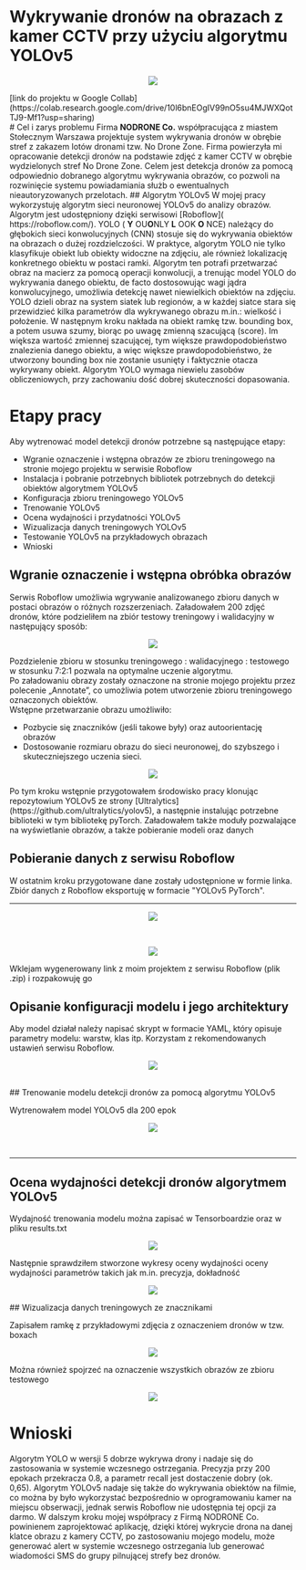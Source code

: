 # Wykrywanie dronów na obrazach z kamer CCTV przy użyciu algorytmu YOLOv5
<p align="center">
<img src="https://github.com/TheLordWeirdSloughFeg/proj_wykr_dron/blob/main/obrazki/drone%20IR.jpg"/>
</p>
[link do projektu w Google Collab](https://colab.research.google.com/drive/10l6bnEOgIV99nO5su4MJWXQotTJ9-Mf1?usp=sharing)
</br>
# Cel i zarys problemu
Firma <b>NODRONE Co.</b> współpracująca z miastem Stołecznym Warszawa projektuje system wykrywania dronów w obrębie stref z zakazem lotów dronami tzw. No Drone Zone. Firma powierzyła mi opracowanie detekcji dronów na podstawie zdjęć z kamer CCTV w obrębie wydzielonych stref No Drone Zone. Celem jest detekcja dronów za pomocą odpowiednio dobranego algorytmu wykrywania obrazów, co pozwoli na rozwinięcie systemu powiadamiania służb o ewentualnych nieautoryzowanych przelotach.
## Algorytm YOLOv5
W mojej pracy wykorzystuję algorytm sieci neuronowej YOLOv5 do analizy obrazów. Algorytm jest udostępniony dzięki serwisowi [Roboflow]( https://roboflow.com/). YOLO ( <b>Y</b> OU<b>O</b>NLY <b>L</b> OOK <b>O</b> NCE) należący do głębokich sieci konwolucyjnych (CNN) stosuje się do wykrywania obiektów na obrazach o dużej rozdzielczości.
W praktyce, algorytm YOLO nie tylko klasyfikuje obiekt lub obiekty widoczne na zdjęciu, ale również lokalizację konkretnego obiektu w postaci ramki. 
Algorytm ten potrafi przetwarzać obraz na macierz za pomocą operacji konwolucji, a trenując model  YOLO do wykrywania danego obiektu, de facto dostosowując wagi jądra konwolucyjnego, umożliwia detekcję nawet niewielkich obiektów na zdjęciu.  
YOLO dzieli obraz na system siatek lub regionów, a w każdej siatce stara się przewidzieć kilka parametrów dla wykrywanego obrazu m.in.: wielkość i położenie. W następnym kroku nakłada na obiekt ramkę tzw. bounding box, a potem usuwa szumy, biorąc po uwagę zmienną szacującą (score). Im większa wartość zmiennej szacującej, tym większe prawdopodobieństwo znalezienia danego obiektu, a więc większe prawdopodobieństwo, że utworzony bounding box nie zostanie usunięty i faktycznie otacza wykrywany obiekt. Algorytm YOLO wymaga niewielu zasobów obliczeniowych, przy zachowaniu dość dobrej skuteczności dopasowania.

# Etapy pracy
Aby wytrenować model detekcji dronów potrzebne są następujące etapy:
* Wgranie oznaczenie i wstępna obrazów ze zbioru treningowego na stronie mojego projektu w serwisie Roboflow
* Instalacja i pobranie potrzebnych bibliotek potrzebnych do detekcji obiektów algorytmem YOLOv5
* Konfiguracja zbioru treningowego YOLOv5
* Trenowanie YOLOv5
* Ocena wydajności i przydatności YOLOv5
* Wizualizacja danych treningowych YOLOv5
* Testowanie YOLOv5 na przykładowych obrazach
* Wnioski

## Wgranie oznaczenie i wstępna obróbka obrazów
Serwis Roboflow umożliwia wgrywanie analizowanego zbioru danych w postaci obrazów o różnych rozszerzeniach. Załadowałem 200 zdjęć dronów, które podzieliłem na zbiór testowy treningowy i walidacyjny w następujący sposób:

<p align="center">
  <img src=" https://github.com/TheLordWeirdSloughFeg/proj_wykr_dron/blob/main/obrazki/zbiory.jpg" />
</p>
 
Pozdzielenie zbioru w stosunku treningowego : walidacyjnego : testowego w stosunku 7:2:1 pozwala na optymalne uczenie algorytmu.</br>
Po załadowaniu obrazy zostały oznaczone na stronie mojego projektu przez polecenie „Annotate”, co umożliwia potem utworzenie zbioru treningowego oznaczonych obiektów.</br>
Wstępne przetwarzanie obrazu umożliwiło:
* Pozbycie się znaczników (jeśli takowe były) oraz autoorientację obrazów
* Dostosowanie rozmiaru obrazu do sieci neuronowej, do szybszego i skuteczniejszego uczenia sieci.
  
<p align="center">
 <img src=" https://github.com/TheLordWeirdSloughFeg/proj_wykr_dron/blob/main/obrazki/Procesowanie%20wstepne.JPG" />
</p>
Po tym kroku wstępnie przygotowałem środowisko pracy klonując repozytowium YOLOv5 ze strony [Ultralytics](https://github.com/ultralytics/yolov5), a następnie instalując potrzebne biblioteki w tym bibliotekę pyTorch.
Załadowałem także moduły pozwalające na wyświetlanie obrazów, a także pobieranie modeli oraz danych


## Pobieranie danych z serwisu Roboflow
W ostatnim kroku przygotowane dane zostały udostępnione w formie linka. Zbiór danych z Roboflow eksportuję w formacie "YOLOv5 PyTorch".

 

 
________________________________________
<p align="center">
 <img src=" https://github.com/TheLordWeirdSloughFeg/proj_wykr_dron/blob/main/obrazki/link.JPG" />
</p>
</br>
<p align="center">
 <img src=" https://github.com/TheLordWeirdSloughFeg/proj_wykr_dron/blob/main/obrazki/wybor.JPG" />
</p>

Wklejam wygenerowany link z moim projektem z serwisu Roboflow (plik .zip) i rozpakowuję go

## Opisanie konfiguracji modelu i jego architektury
Aby model działał należy napisać skrypt w formacie YAML, który opisuje parametry modelu: warstw, klas itp. Korzystam z rekomendowanych ustawień serwisu Roboflow.
<p align="center">
 <img src=" https://github.com/TheLordWeirdSloughFeg/proj_wykr_dron/blob/main/obrazki/params.JPG" />
</p>
</br>
## Trenowanie modelu detekcji dronów za pomocą algorytmu YOLOv5

Wytrenowałem model YOLOv5 dla 200 epok
<p align="center">
 <img src=" https://github.com/TheLordWeirdSloughFeg/proj_wykr_dron/blob/main/obrazki/train.JPG" />
</p>
</br>

________________________________________
## Ocena wydajności detekcji dronów algorytmem YOLOv5

Wydajność trenowania modelu można zapisać w Tensorboardzie oraz w pliku results.txt
<p align="center">
 <img src=" https://github.com/TheLordWeirdSloughFeg/proj_wykr_dron/blob/main/obrazki/tensorboard.JPG" />
</p>

Następnie sprawdziłem stworzone wykresy oceny wydajności oceny wydajności parametrów takich jak m.in. precyzja, dokładność 
<p align="center">
 <img src=" https://github.com/TheLordWeirdSloughFeg/proj_wykr_dron/blob/main/obrazki/wykresy.PNG" />
</p>
## Wizualizacja danych treningowych ze znacznikami

Zapisałem ramkę z przykładowymi zdjęcia z oznaczeniem dronów w tzw. boxach 
<p align="center">
 <img src=" https://github.com/TheLordWeirdSloughFeg/proj_wykr_dron/blob/main/obrazki/drony_boxy.JPG" />
</p>

Można również spojrzeć na oznaczenie wszystkich obrazów ze zbioru testowego

<p align="center">
 <img src=" https://github.com/TheLordWeirdSloughFeg/proj_wykr_dron/blob/main/obrazki/drony_boxy_test.JPG" />
</p>

# Wnioski
Algorytm YOLO w wersji 5 dobrze wykrywa drony i nadaje się do zastosowania w systemie wczesnego ostrzegania. Precyzja przy 200 epokach przekracza 0.8, a parametr recall jest dostaczenie dobry (ok. 0,65). Algorytm YOLOv5 nadaje się także do wykrywania obiektów na filmie, co można by było wykorzystać bezpośrednio w oprogramowaniu kamer na miejscu obserwacji, jednak serwis Roboflow nie udostępnia tej opcji za darmo. W dalszym kroku mojej współpracy z Firmą NODRONE Co. powinienem zaprojektować aplikację, dzięki której wykrycie drona na danej klatce obrazu z kamery CCTV, po zastosowaniu mojego modelu, może generować alert w systemie wczesnego ostrzegania lub generować wiadomości SMS do grupy pilnującej strefy bez dronów.

